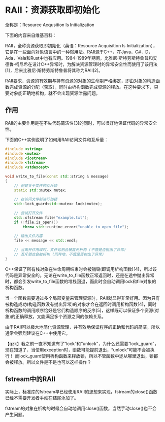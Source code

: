 # RAII：资源获取即初始化

全称是：Resource Acqusition Is Initialization

下面的内容来自维基百科：

RAII，全称资源获取即初始化（英语：Resource Acquisition Is Initialization），它是在一些面向对象语言中的一种惯用法。RAII源于C++，在Java，C#，D，Ada，Vala和Rust中也有应用。1984-1989年期间，比雅尼·斯特劳斯特鲁普和安德鲁·柯尼希在设计C++异常时，为解决资源管理时的异常安全性而使用了该用法[1]，后来比雅尼·斯特劳斯特鲁普将其称为RAII[2]。

RAII要求，资源的有效期与持有资源的对象的生命期严格绑定，即由对象的构造函数完成资源的分配（获取），同时由析构函数完成资源的释放。在这种要求下，只要对象能正确地析构，就不会出现资源泄露问题。


## 作用

RAII的主要作用是在不失代码简洁性[3]的同时，可以很好地保证代码的异常安全性。

下面的C++实例说明了如何用RAII访问文件和互斥量：

```cpp
#include <string>
#include <mutex>
#include <iostream>
#include <fstream>
#include <stdexcept>
 
void write_to_file(const std::string & message)
{
    // 创建关于文件的互斥锁
    static std::mutex mutex;
 
    // 在访问文件前进行加锁
    std::lock_guard<std::mutex> lock(mutex);
 
    // 尝试打开文件
    std::ofstream file("example.txt");
    if (!file.is_open())
        throw std::runtime_error("unable to open file");
 
    // 输出文件内容
    file << message << std::endl;
 
    // 当离开作用域时，文件句柄会被首先析构 (不管是否抛出了异常)
    // 互斥锁也会被析构 (同样地，不管是否抛出了异常)
}
```

C++保证了所有栈对象在生命周期结束时会被销毁(即调用析构函数)[4]，所以该代码是异常安全的。无论在write_to_file函数正常返回时，还是在途中抛出异常时，都会引发write_to_file函数的堆栈回退，而此时会自动调用lock和file对象的析构函数。

当一个函数需要通过多个局部变量来管理资源时，RAII就显得非常好用。因为只有被构造成功(构造函数没有抛出异常)的对象才会在返回时调用析构函数[4]，同时析构函数的调用顺序恰好是它们构造顺序的反序[5]，这样既可以保证多个资源(对象)的正确释放，又能满足多个资源之间的依赖关系。

由于RAII可以极大地简化资源管理，并有效地保证程序的正确和代码的简洁，所以通常会强烈建议在C++中使用它。

【qzk】我之前一直不知道有了“lock”和“unlock”，为什么还需要“lock_guard”，现在知道了，当使用exception时，函数可能提前退出，“unlock”可能不会被执行！
而lock_guard使用析构函数来释放锁，所以不管函数中途从哪里退出，锁都会被释放。所以文件是不是也可以这样操作？


## fstream中的RAII

实际上，标准库的fstream早已经使用RAII的思想来实现，fstream的close()函数已经不需要开发者手动在结尾添加了。

fstream的对象在析构的时候会自动地调用close()函数，当然手动close()也不会产生问题。